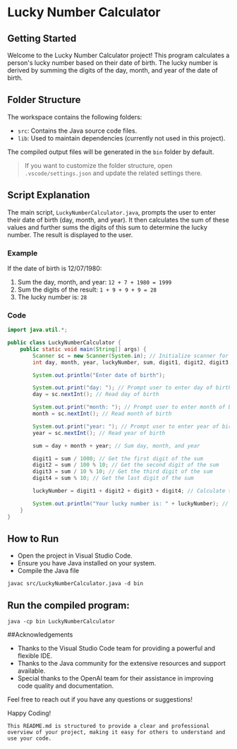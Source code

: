 # Lucky Number Calculator

## Getting Started

Welcome to the Lucky Number Calculator project! This program calculates a person's lucky number based on their date of birth. The lucky number is derived by summing the digits of the day, month, and year of the date of birth.

## Folder Structure

The workspace contains the following folders:

- `src`: Contains the Java source code files.
- `lib`: Used to maintain dependencies (currently not used in this project).

The compiled output files will be generated in the `bin` folder by default.

> If you want to customize the folder structure, open `.vscode/settings.json` and update the related settings there.

## Script Explanation

The main script, `LuckyNumberCalculator.java`, prompts the user to enter their date of birth (day, month, and year). It then calculates the sum of these values and further sums the digits of this sum to determine the lucky number. The result is displayed to the user.

### Example

If the date of birth is 12/07/1980:
1. Sum the day, month, and year: `12 + 7 + 1980 = 1999`
2. Sum the digits of the result: `1 + 9 + 9 + 9 = 28`
3. The lucky number is: `28`

### Code

```java
import java.util.*;

public class LuckyNumberCalculator {
    public static void main(String[] args) {
        Scanner sc = new Scanner(System.in); // Initialize scanner for user input
        int day, month, year, luckyNumber, sum, digit1, digit2, digit3, digit4;

        System.out.println("Enter date of birth");

        System.out.print("day: "); // Prompt user to enter day of birth
        day = sc.nextInt(); // Read day of birth

        System.out.print("month: "); // Prompt user to enter month of birth
        month = sc.nextInt(); // Read month of birth

        System.out.print("year: "); // Prompt user to enter year of birth
        year = sc.nextInt(); // Read year of birth

        sum = day + month + year; // Sum day, month, and year

        digit1 = sum / 1000; // Get the first digit of the sum
        digit2 = sum / 100 % 10; // Get the second digit of the sum
        digit3 = sum / 10 % 10; // Get the third digit of the sum
        digit4 = sum % 10; // Get the last digit of the sum

        luckyNumber = digit1 + digit2 + digit3 + digit4; // Calculate the lucky number by summing all digits

        System.out.println("Your lucky number is: " + luckyNumber); // Output the lucky number
    }
}
````

## How to Run

- Open the project in Visual Studio Code.
- Ensure you have Java installed on your system.
- Compile the Java file

````
javac src/LuckyNumberCalculator.java -d bin
````
## Run the compiled program:

````
java -cp bin LuckyNumberCalculator
````

##Acknowledgements

- Thanks to the Visual Studio Code team for providing a powerful and flexible IDE.
- Thanks to the Java community for the extensive resources and support available.
- Special thanks to the OpenAI team for their assistance in improving code quality and documentation.

Feel free to reach out if you have any questions or suggestions!

Happy Coding!

````
This README.md is structured to provide a clear and professional overview of your project, making it easy for others to understand and use your code.
````
